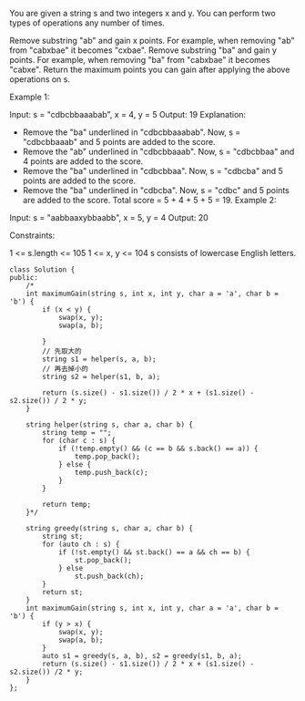 You are given a string s and two integers x and y. You can perform two types of operations any number of times.

Remove substring "ab" and gain x points.
For example, when removing "ab" from "cabxbae" it becomes "cxbae".
Remove substring "ba" and gain y points.
For example, when removing "ba" from "cabxbae" it becomes "cabxe".
Return the maximum points you can gain after applying the above operations on s.

 

Example 1:

Input: s = "cdbcbbaaabab", x = 4, y = 5
Output: 19
Explanation:
- Remove the "ba" underlined in "cdbcbbaaabab". Now, s = "cdbcbbaaab" and 5 points are added to the score.
- Remove the "ab" underlined in "cdbcbbaaab". Now, s = "cdbcbbaa" and 4 points are added to the score.
- Remove the "ba" underlined in "cdbcbbaa". Now, s = "cdbcba" and 5 points are added to the score.
- Remove the "ba" underlined in "cdbcba". Now, s = "cdbc" and 5 points are added to the score.
Total score = 5 + 4 + 5 + 5 = 19.
Example 2:

Input: s = "aabbaaxybbaabb", x = 5, y = 4
Output: 20
 

Constraints:

1 <= s.length <= 105
1 <= x, y <= 104
s consists of lowercase English letters.

```
class Solution {
public:
    /*
    int maximumGain(string s, int x, int y, char a = 'a', char b = 'b') {
        if (x < y) {
            swap(x, y);
            swap(a, b);
            
        } 
        // 先取大的
        string s1 = helper(s, a, b);
        // 再去掉小的
        string s2 = helper(s1, b, a);
            
        return (s.size() - s1.size()) / 2 * x + (s1.size() - s2.size()) / 2 * y;
    }
    
    string helper(string s, char a, char b) {
        string temp = "";
        for (char c : s) {
            if (!temp.empty() && (c == b && s.back() == a)) {
                temp.pop_back();
            } else {
                temp.push_back(c);
            }
        }
        
        return temp;
    }*/
    
    string greedy(string s, char a, char b) {
        string st;
        for (auto ch : s) {
            if (!st.empty() && st.back() == a && ch == b) {
                st.pop_back();
            } else
                st.push_back(ch);
        }
        return st;
    }
    int maximumGain(string s, int x, int y, char a = 'a', char b = 'b') {
        if (y > x) {
            swap(x, y);
            swap(a, b);
        }
        auto s1 = greedy(s, a, b), s2 = greedy(s1, b, a);
        return (s.size() - s1.size()) / 2 * x + (s1.size() - s2.size()) /2 * y;
    }
};
```
